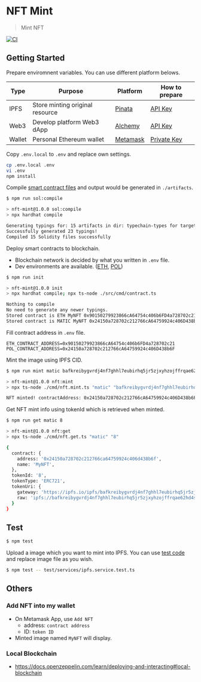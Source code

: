 # NFT Mint

> Mint NFT

[![CI](https://github.com/gizrak/nft-mint/actions/workflows/CI.yml/badge.svg?branch=main)](https://github.com/gizrak/nft-mint/actions/workflows/CI.yml)

## Getting Started

Prepare enviromnent variables. You can use different platform belows.

| Type   | Purpose                         | Platform                             | How to prepare                                                                                                   |
| ------ | ------------------------------- | ------------------------------------ | ---------------------------------------------------------------------------------------------------------------- |
| IPFS   | Store minting original resource | [Pinata](https://docs.pinata.cloud/) | [API Key](https://knowledge.pinata.cloud/en/articles/6191471-how-to-create-an-pinata-api-key)                    |
| Web3   | Develop platform Web3 dApp      | [Alchemy](https://www.alchemy.com/)  | [API Key](https://docs.alchemy.com/docs/alchemy-quickstart-guide#1key-create-an-alchemy-key)                     |
| Wallet | Personal Ethereum wallet        | [Metamask](https://metamask.io/)     | [Private Key](https://support.metamask.io/hc/en-us/articles/360015289632-How-to-export-an-account-s-private-key) |

Copy `.env.local` to `.env` and replace own settings.

```bash
cp .env.local .env
vi .env
npm install
```

Compile [smart contract files](./contracts/) and output would be generated in `./artifacts`.

```bash
$ npm run sol:compile

> nft-mint@1.0.0 sol:compile
> npx hardhat compile

Generating typings for: 15 artifacts in dir: typechain-types for target: ethers-v5
Successfully generated 23 typings!
Compiled 15 Solidity files successfully
```

Deploy smart contracts to blockchain.

- Blockchain network is decided by what you written in `.env` file.
- Dev environments are available. ([ETH](https://github.com/eth-clients/goerli), [POL](https://mumbai.polygonscan.com/))

```bash
$ npm run init

> nft-mint@1.0.0 init
> npx hardhat compile; npx ts-node ./src/cmd/contract.ts

Nothing to compile
No need to generate any newer typings.
Stored contract is ETH MyNFT 0x90150279923866cA64754c406b6FD4a728702c21
Stored contract is MATIC MyNFT 0x24150a728702c212766cA64759924c406D438b6F
```

Fill contract address in `.env` file.

```env
ETH_CONTRACT_ADDRESS=0x90150279923866cA64754c406b6FD4a728702c21
POL_CONTRACT_ADDRESS=0x24150a728702c212766cA64759924c406D438b6F
```

Mint the image using IPFS CID.

```bash
$ npm run mint matic bafkreibygvrdj4nf7ghhl7eubirhq5jr5zjxyhzojffrqae62hd4s62rsy

> nft-mint@1.0.0 nft:mint
> npx ts-node ./cmd/nft.mint.ts "matic" "bafkreibygvrdj4nf7ghhl7eubirhq5jr5zjxyhzojffrqae62hd4s62rsy"

NFT minted! contractAddress: 0x24150a728702c212766cA64759924c406D438b6F, tokenId: 8
```

Get NFT mint info using tokenId which is retrieved when minted.

```bash
$ npm run get matic 8

> nft-mint@1.0.0 nft:get
> npx ts-node ./cmd/nft.get.ts "matic" "8"

{
  contract: {
    address: '0x24150a728702c212766ca64759924c406d438b6f',
    name: 'MyNFT',
  },
  tokenId: '8',
  tokenType: 'ERC721',
  tokenUri: {
    gateway: 'https://ipfs.io/ipfs/bafkreibygvrdj4nf7ghhl7eubirhq5jr5zjxyhzojffrqae62hd4s62rsy',
    raw: 'ipfs://bafkreibygvrdj4nf7ghhl7eubirhq5jr5zjxyhzojffrqae62hd4s62rsy'
  }
}
```

## Test

```bash
$ npm test
```

Upload a image which you want to mint into IPFS. You can use [test code](./test/services/ipfs.service.test.ts) and replace image file as you wish.

```bash
$ npm test -- test/services/ipfs.service.test.ts
```

## Others

### Add NFT into my wallet

- On Metamask App, use `Add NFT`
  - address: `contract address`
  - ID: `token ID`
- Minted image named `MyNFT` will display.

### Local Blockchain

- https://docs.openzeppelin.com/learn/deploying-and-interacting#local-blockchain
